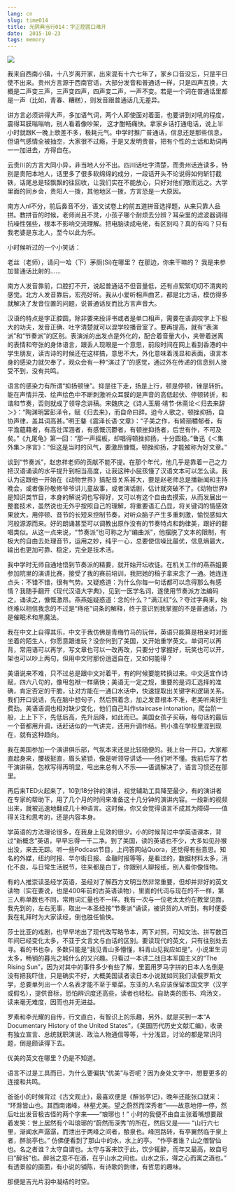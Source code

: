 ```yaml
---
lang: cn
slug: time014
title: 光阴典当行014：字正腔圆口难开
date:  2015-10-23
tags: memory
---
```

<!-- more -->
![](/uploads/time014.jpg)

我来自西南小镇，十八岁离开家，出来混有十六七年了，家乡口音没忘，只是平日使不出来。贵州方言源于西南官话，大部分发音和普通话一样，只是四声互换，大概是二声变三声，三声变四声，四声变二声，一声不变。若是一个词在普通话里都是一声（比如，青春、糟糕），则发音跟普通话几无差异。

讲方言必须讲得大声，多加语气词，两个人即使面对着面，也要讲到对吼的程度，震得耳膜嗡嗡响，别人看着像吵架， 这才酣畅痛快。拿家乡话打通电话，说上半小时就跟K一晚上歌差不多，极耗元气。中学时推广普通话，信息还是那些信息，但语气感情全被抽空，大家很不过瘾，于是又发明贵普，把有个性的土话和助词再一一加进去，方得自在。

云贵川的方言大同小异，非当地人分不出。四川话吐字清楚，而贵州话连读多，特别是贵阳本地人，话里多了很多软绵绵的成分，一段话开头不论说得如何斩钉截铁，话尾总是轻飘飘的往回收，让我们实在不能放心，只好对他们敬而远之。大学里面的同乡会，贵阳人一拨，其他地区一拨，方言恐是一大原因。

南方人nl不分，前后鼻音不分，语文试卷上的前五道拼音选择题，从来只靠人品拼。教拼音的时候，老师尚且不灵，小孩子哪个耐烦去分辨？耳朵里的滤波器调得抗噪性强些，根本不影响交流理解。把电脑读成电佬，有区别吗？真的有吗？只有我老婆是东北人，至今以此为乐。

小时候听过的一个小笑话：

老丝（老师），请问一哈（下）茅厕(Si)在哪里？
在那边，你来干嘛的？
我是来参加普通话比射的......

南方人发音靠前，口腔打不开，说起普通话不但音量低，还有点絮絮叨叨不清爽的感觉。北方人发音靠后，宏亮好听。我从小爱听相声曲艺，都是北方话，模仿得多就解决了发音位置的问题，说普通话反而比方言声音大。

汉语的特点是字正腔圆，除非要来段评书或者是单口相声，需要在语调咬字上下极大的功夫，发音正确、吐字清楚就可以混学校播音室了。要再提高，就有“表演派”和“节奏派”的区别。表演派的出发点是外化的，配合着音量大小，夹带着迷离的表情和夸张的身体语言，跟丢人现眼是一个意思，前段时间在网上看到香港的中学生朋友，读古诗的时候还在这样搞，意思不大，外化意味着浅显和表面，语言本身的感染力就欠奉了，观众会有一种“演过了”的感觉，通过外在传递的信息别人接受不到，没有共鸣。

语言的感染力有所谓“抑扬顿锉”。抑是往下走，扬是上行，顿是停顿，锉是转折。能在声情并茂、绘声绘色中不断刺激听众耳膜的是声音的高低起伏、停顿转折，和谐和节奏，否则就成了领导念讲稿。宋魏庆之《诗人玉屑·靖节·休斋论＜归去来辞＞》：“陶渊明罢彭泽令，赋《归去来》，而自命曰辞。迨今人歌之，顿挫抑扬，自协声律，盖其词高甚。”明王鏊《震泽长语·文章》：“子美之作，有綺丽穠郁者，有平澹藴藉者，有高壮浑涵者，有感慨沉鬱者，有顿挫抑扬者，后世有作，不可及矣。”《九尾龟》第一回：“那一声摇板，却唱得顿挫抑扬，十分圆稳。”鲁迅《＜集外集＞序言》：“但这是当时的风气，要激昂慷慨，顿挫抑扬，才能被称为好文章。”

谈到“节奏派”，赵忠祥老师的贡献不能不提。在那个年代，他几乎是靠着一己之力把汉语诵读的水平提升到相当高度，让我这种小屁孩懂了汉语文本可以怎么读。我认为这跟他一开始在《动物世界》搞配音关系甚大，要是赵老师总是播新闻和主持晚会，或者像孙敬修爷爷讲儿童故事，或者演话剧，估计就突破不了。《动物世界》是知识类节目，本身的解说词也写得好，又可以有这个自由去摸索，从而发展出一整套技术，虽然说也无外乎按照自己的理解，将重要语汇凸显，将关键词的情感效果放大，用停顿、音节的长短来控制节奏，对听众脑子产生多重刺激，愉悦感如大河般源源而来。好的朗诵甚至可以调教出原作没有的节奏特点和韵律美，跟好的翻唱类似。从这一点来说，“节奏派”也可称之为“编曲派”，他摆脱了文本的限制，有极大的自由去处理音节，运用之妙，纯乎一心，总要使信噪比最优，信息熵最大，输出也更加可靠、稳定，完全是技术活。

我中学时无师自通地悟到节奏派的精要，就开始开坛收徒。在机关工作的燕燕姐要参加院里的演讲比赛，接受了我的赛前培训，我把她的稿子拿来念了一通。她连连点头：不错不错，很有气势。又疑惑道：为什么你每一句话都可以念得那么有感情？我随手翻开《现代汉语大字典》，见到一医学名词，遂使用节奏派方法编码之，诵读之，慷慨激昂。燕燕姐疑惑道：念的什么？“满江红”么？夺过字典来，始终难以相信我念的不过是“痔疮”词条的解释，终于意识到我掌握的不是普通话，乃是催眠术和黑魔法。

我在中文上自得其乐，中文于我仿佛是青梅竹马的玩伴，英语只能算是相亲时对面坐着的陌生人，你愿意跟谁玩？没奈何到了美国，又开始重学英文。单词可以再背，常用语可以再学，写文章也可以一改再改，只要分寸掌握好，玩笑也可以开，架也可以吵上两句，但用中文时那份逍遥自在，又如何能得？

美语说来不难，只不过总是跟中文对着干，有的时候要能转换过来。中文适宜作诗赋，四六八句的，像甩包袱一样痛快；美语无一定之规，重要的是词汇选择的准确，肯定否定的干脆，让对方能在一通口水话中，快速提取出关键字和逻辑关系。我们开口说话，先在脑中想句子，然后照着念，加之发音根本不准，老美听来好生费劲。美语语调也相对缺少变化，他们自己叫作staircase intonation，爬台阶一般，上上下下，先低后高，先升后降，如此而已。美国女孩子买萌，每句话的最后一个音都用升调，话赶话似的一气讲完，还用升调作结。熊小渔在学校里混到现在，就有这种趋向。

我在美国参加一个演讲俱乐部，气氛本来还是比较随便的。我上台一开口，大家都直起身来，腰板挺直，眉头紧锁，像是听领导讲话——他们听不懂。我前后写了若干演讲稿，包袱写得再明显，甩出来总有人不乐——语调解决了，语言习惯还在那里。

再后来TED火起来了，10到18分钟的演讲，视觉辅助工具降至最少，有的演讲者在专家的帮助下，用了几个月的时间来准备这十几分钟的演讲内容。一段新的视频出来，就被迅速地翻成几十种语言。这时候，你又会觉得语言不成其为障碍——值得关注和思考的，还是内容本身。

学英语的方法理论很多，在我身上见效的很少。小的时候背过中学英语课本，背过“新概念”英语，早早忘得一干二净。到了美国，读的英语也不少，大多如见孙猴出没，来去无踪。听一些Podcast节目，上问答网站Quora，还觉得有些意思。知名的外媒，纽约时报、华尔街日报、金融时报等等，是看过的，数据材料太多，消化不良，与日常生活脱节，往来都是白丁，你跟别人聊报纸，别人看你像怪物。

有的人推崇读圣经学英语，圣经对了解西方文明当然非常重要，但却并非好的英文读物（实在要说，也是400年前的古英语读物），里面的代词与现在的不一样，第三人称单数也不同，常用词汇量也不一样。我有一次与一位老太太约在教堂见面，我先到的，左右无事，取出一本圣经按“节奏派”诵读，被识货的人听到，有时便委我在礼拜时为大家读经，倒也胜任愉快。

莎士比亚的戏剧，也早早地出了现代改写略节本，两下对照，可知文法、拼写数百年间已经变化太多，不亚于文言文与白话的区别。要读现代的英文，只有往别处去寻。看的书也杂，多数只能是“我见青山多懵懂，料青山见我应如是”。小说里生词太多，畅销的暮光之城什么的又兴趣。只看过一本讲二战日本军国主义的“The Rising Sun”，因为对其中的事件多少有些了解，里面用罗马字拼的日本人名倒是没有把我吓住，只是确实不好，大概美国读者读日本小说就如同我们读俄罗斯文学，总要单列出一个人名表才能不至于晕菜。东亚的人名应该保留本国文字（汉字或假名），提供音标，恐怕辨识度还高些，读者也轻松。自助类的图书、鸡汤文，读来毫无难度，因而也并无进益。

罗素和李光耀的自传，行文直白，有智识上的乐趣，另外，就是买到一本“A Documentary History of the United States”，《美国历代历史文献汇编》，收录有独立宣言、总统就职演说、政治人物通信等等，十分浅显，讨论的都是常识问题，倒是颇读得下去。

优美的英文在哪里？仍是不知道。

语言不过是工具而已，为什么要偏执“优美”与否呢？因为身处文字中，想要更多的连接和共鸣。

爸爸小的时候背过《古文观止》，最喜欢便是《醉翁亭记》，晚年还能张口就来：
“环滁皆山也。其西南诸峰，林壑尤美。望之蔚然而深秀者”——故意地停一停，然后吐出发音极古怪的两个字来——“琅琊也！”
小时的我便不由自主张着嘴想要跟着发笑：世上居然有个叫琅琊的“蔚然而深秀”的所在，然后又是——
“山行六七里，渐闻水声潺潺，而泄出于两峰之间者，酿泉也。峰回路转，有亭翼然临于泉上者，醉翁亭也。”
仿佛便看到了那山中的水，水上的亭。
“作亭者谁？山之僧智仙也。名之者谁？太守自谓也。太守与客来饮于此，饮少辄醉，而年又最高，故自号曰“醉翁”也。醉翁之意不在酒，在乎山水之间也。山水之乐，得之心而寓之酒也。”
有透景般的画面，有小说的铺陈，有诗歌的韵律，有哲思的趣味。

那便是吉光片羽中凝结的时空。
